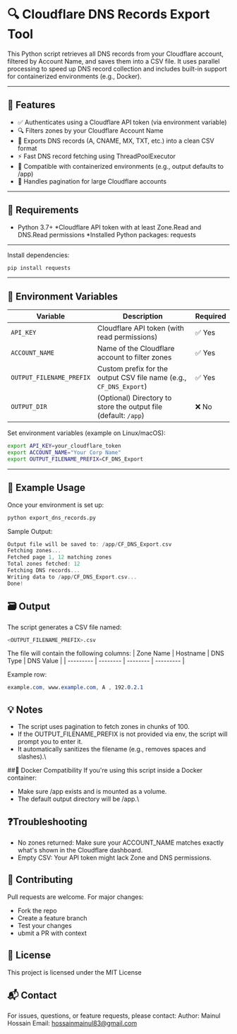 # 🔍 Cloudflare DNS Records Export Tool

This Python script retrieves all DNS records from your Cloudflare account, filtered by Account Name, and saves them into a CSV file. It uses parallel processing to speed up DNS record collection and includes built-in support for containerized environments (e.g., Docker).

---
## 🚀 Features
* ✅ Authenticates using a Cloudflare API token (via environment variable)
* 🔍 Filters zones by your Cloudflare Account Name
* 📄 Exports DNS records (A, CNAME, MX, TXT, etc.) into a clean CSV format
* ⚡ Fast DNS record fetching using ThreadPoolExecutor
* 📁 Compatible with containerized environments (e.g., output defaults to /app)
* 🔄 Handles pagination for large Cloudflare accounts
---

## 🧠 Requirements
* Python 3.7+
*Cloudflare API token with at least Zone.Read and DNS.Read permissions
*Installed Python packages: requests
---
Install dependencies:
```bash
pip install requests
```
---
## 🔐 Environment Variables

| Variable                 | Description                                                        | Required |
| ------------------------ | ------------------------------------------------------------------ | -------- |
| `API_KEY`                | Cloudflare API token (with read permissions)                       | ✅ Yes    |
| `ACCOUNT_NAME`           | Name of the Cloudflare account to filter zones                     | ✅ Yes    |
| `OUTPUT_FILENAME_PREFIX` | Custom prefix for the output CSV file name (e.g., `CF_DNS_Export`) | ✅ Yes    |
| `OUTPUT_DIR`             | (Optional) Directory to store the output file (default: `/app`)    | ❌ No     |


Set environment variables (example on Linux/macOS):
```bash
export API_KEY=your_cloudflare_token
export ACCOUNT_NAME="Your Corp Name"
export OUTPUT_FILENAME_PREFIX=CF_DNS_Export
```
---
## 🧪 Example Usage
Once your environment is set up:
```bash
python export_dns_records.py
```
Sample Output:
```swift
Output file will be saved to: /app/CF_DNS_Export.csv
Fetching zones...
Fetched page 1, 12 matching zones
Total zones fetched: 12
Fetching DNS records...
Writing data to /app/CF_DNS_Export.csv...
Done!
```

## 🗃️ Output
The script generates a CSV file named:
```bash
<OUTPUT_FILENAME_PREFIX>.csv
```

The file will contain the following columns:
| Zone Name | Hostname | DNS Type | DNS Value |
| --------- | -------- | -------- | --------- |

Example row:
```css
example.com, www.example.com, A , 192.0.2.1
```

## 💡 Notes
* The script uses pagination to fetch zones in chunks of 100.
* If the OUTPUT_FILENAME_PREFIX is not provided via env, the script will prompt you to enter it.
* It automatically sanitizes the filename (e.g., removes spaces and slashes).\

##🐳 Docker Compatibility
If you're using this script inside a Docker container:
  * Make sure /app exists and is mounted as a volume.
  * The default output directory will be /app.\

## ❓Troubleshooting
* No zones returned: Make sure your ACCOUNT_NAME matches exactly what's shown in the Cloudflare dashboard.
* Empty CSV: Your API token might lack Zone and DNS permissions.

## 🤝 Contributing
Pull requests are welcome. For major changes:
* Fork the repo
* Create a feature branch
* Test your changes
* ubmit a PR with context

## 📝 License
This project is licensed under the MIT License

## 📬 Contact
For issues, questions, or feature requests, please contact:
Author: Mainul Hossain
Email: hossainmainul83@gmail.com
